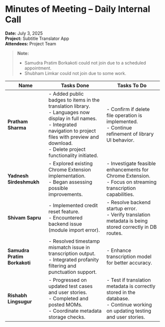 # Minutes of Meeting – Daily Internal Call  
**Date:** July 3, 2025  
**Project:** Subtitle Translator App  
**Attendees:** Project Team  

> **Note:**  
> - Samudra Pratim Borkakoti could not join due to a scheduled appointment.  
> - Shubham Limkar could not join due to some work.

| Name                   | Tasks Done                                                                                                                                       | Tasks To Do                                                                                          |
|------------------------|--------------------------------------------------------------------------------------------------------------------------------------------------|--------------------------------------------------------------------------------------------------------|
| **Pratham Sharma**     | - Added public badges to items in the translation library.  <br> - Languages now display in full names.  <br> - Integrated navigation to project files with preview and download. <br> - Delete project functionality initiated. | - Confirm if delete file operation is implemented. <br> - Continue refinement of library UI behavior. |
| **Yadnesh Sirdeshmukh**| - Explored existing Chrome Extension implementation. <br> - Began assessing possible improvements.                                     | - Investigate feasible enhancements for Chrome Extension. <br> - Focus on streaming transcription capabilities. |
| **Shivam Sapru**       | - Implemented credit reset feature. <br> - Encountered backend issue (module import error).                                                      | - Resolve backend startup error. <br> - Verify translation metadata is being stored correctly in DB routes. |
| **Samudra Pratim Borkakoti** | - Resolved timestamp mismatch issue in transcription output. <br> - Integrated profanity filtering and punctuation support.                            | - Enhance transcription model for better accuracy.                                                    |
| **Rishabh Lingsugur**  | - Progressed on updated test cases and user stories. <br> - Completed and posted MOMs. <br> - Coordinate metadata storage checks.                 | - Test if translation metadata is correctly stored in the database. <br> - Continue working on updating testing and user stories. |
